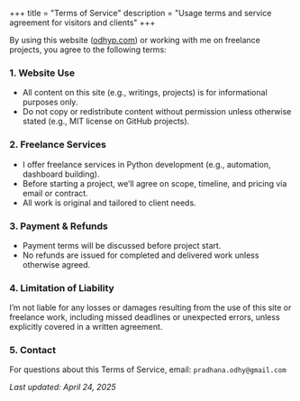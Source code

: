 +++
title = "Terms of Service"
description = "Usage terms and service agreement for visitors and clients"
+++

By using this website ([odhyp.com]) or working with me on freelance projects, you agree to the following terms:

[odhyp.com]: https://odhyp.com/

### 1. Website Use

- All content on this site (e.g., writings, projects) is for informational purposes only.
- Do not copy or redistribute content without permission unless otherwise stated (e.g., MIT license on GitHub projects).

### 2. Freelance Services

- I offer freelance services in Python development (e.g., automation, dashboard building).
- Before starting a project, we’ll agree on scope, timeline, and pricing via email or contract.
- All work is original and tailored to client needs.

### 3. Payment & Refunds

- Payment terms will be discussed before project start.
- No refunds are issued for completed and delivered work unless otherwise agreed.

### 4. Limitation of Liability

I’m not liable for any losses or damages resulting from the use of this site or freelance work, including missed deadlines or unexpected errors, unless explicitly covered in a written agreement.

### 5. Contact

For questions about this Terms of Service, email: `pradhana.odhy@gmail.com`

_Last updated: April 24, 2025_
